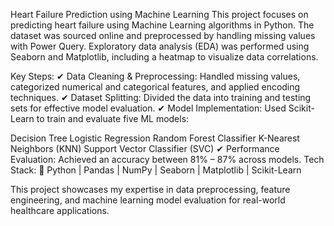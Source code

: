 Heart Failure Prediction using Machine Learning
This project focuses on predicting heart failure using Machine Learning algorithms in Python. The dataset was sourced online and preprocessed by handling missing values with Power Query. Exploratory data analysis (EDA) was performed using Seaborn and Matplotlib, including a heatmap to visualize data correlations.

Key Steps:
✔ Data Cleaning & Preprocessing: Handled missing values, categorized numerical and categorical features, and applied encoding techniques.
✔ Dataset Splitting: Divided the data into training and testing sets for effective model evaluation.
✔ Model Implementation: Used Scikit-Learn to train and evaluate five ML models:

Decision Tree
Logistic Regression
Random Forest Classifier
K-Nearest Neighbors (KNN)
Support Vector Classifier (SVC)
✔ Performance Evaluation: Achieved an accuracy between 81% – 87% across models.
Tech Stack:
🔹 Python | Pandas | NumPy | Seaborn | Matplotlib | Scikit-Learn

This project showcases my expertise in data preprocessing, feature engineering, and machine learning model evaluation for real-world healthcare applications. 
